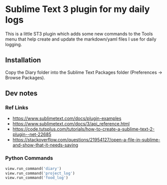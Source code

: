 
# Sublime Text 3 plugin for my daily logs

This is a little ST3 plugin which adds some new commands to the Tools menu that help create and update the markdown/yaml files I use for daily logging.

## Installation

Copy the Diary folder into the Sublime Text Packages folder (Preferences -> Browse Packages).

## Dev notes

### Ref Links

- https://www.sublimetext.com/docs/plugin-examples
- https://www.sublimetext.com/docs/3/api_reference.html
- https://code.tutsplus.com/tutorials/how-to-create-a-sublime-text-2-plugin--net-22685
- https://stackoverflow.com/questions/21954127/open-a-file-in-sublime-and-show-that-it-needs-saving

### Python Commands

```py
view.run_command('diary')
view.run_command('project_log')
view.run_command('food_log')
```
